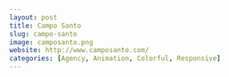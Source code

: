 ```yaml
---
layout: post
title: Campo Santo
slug: campo-santo
image: camposanto.png
website: http://www.camposanto.com/
categories: [Agency, Animation, Colorful, Responsive]
---
```

